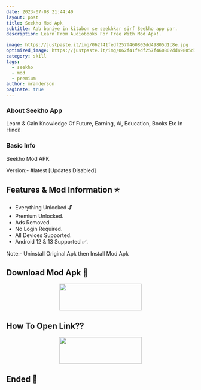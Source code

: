 ```yaml
---
date: 2023-07-08 21:44:40
layout: post
title: Seekho Mod Apk
subtitle: Aab baniye in kitabon se seekhkar sirf Seekho app par.
description: Learn From Audiobooks For Free With Mod Apk!.

image: https://justpaste.it/img/062f41fedf257f460802dd49805d1c8e.jpg
optimized_image: https://justpaste.it/img/062f41fedf257f460802dd49805d1c8e.jpg
category: skill
tags:
  - seekho
  - mod
  - premium
author: mranderson
paginate: true
---
```


### About Seekho App 
Learn & Gain Knowledge Of Future, Earning, Ai, Education, Books Etc In Hindi!

### Basic Info
Seekho Mod APK

Version:- #latest [Updates Disabled]

<!--page-->

## Features & Mod Information ⭐

- Everything Unlocked 🔓
- Premium Unlocked.
- Ads Removed.
- No Login Required.
- All Devices Supported.
- Android 12 & 13 Supported ✅.

Note:- Uninstall Original Apk then Install Mod Apk


## Download Mod Apk 📩

<p align="center"><a href="https://9qr.de/Gsl4wW"><img src="https://img.shields.io/badge/Download-Now-black?&style=for-the-badge&logo=download" width="220" height="70.45"></a></p>


## How To Open Link??

<p align="center"><a href="https://t.me/HowToRedirect/5"><img src="https://img.shields.io/badge/HowToOpen-Link-black?&style=for-the-badge&logo=telegram" width="220" height="70.45"></a></p>

## Ended 👀
